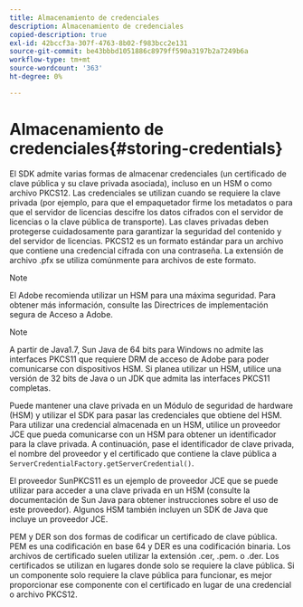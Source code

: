 ```yaml
---
title: Almacenamiento de credenciales
description: Almacenamiento de credenciales
copied-description: true
exl-id: 42bccf3a-307f-4763-8b02-f983bcc2e131
source-git-commit: be43bbbd1051886c8979ff590a3197b2a7249b6a
workflow-type: tm+mt
source-wordcount: '363'
ht-degree: 0%

---
```


# Almacenamiento de credenciales{#storing-credentials}

El SDK admite varias formas de almacenar credenciales (un certificado de clave pública y su clave privada asociada), incluso en un HSM o como archivo PKCS12. Las credenciales se utilizan cuando se requiere la clave privada (por ejemplo, para que el empaquetador firme los metadatos o para que el servidor de licencias descifre los datos cifrados con el servidor de licencias o la clave pública de transporte). Las claves privadas deben protegerse cuidadosamente para garantizar la seguridad del contenido y del servidor de licencias. PKCS12 es un formato estándar para un archivo que contiene una credencial cifrada con una contraseña. La extensión de archivo .pfx se utiliza comúnmente para archivos de este formato.

>[!NOTE]
>
>El Adobe recomienda utilizar un HSM para una máxima seguridad. Para obtener más información, consulte las Directrices de implementación segura de Acceso a Adobe.

>[!NOTE]
>
>A partir de Java1.7, Sun Java de 64 bits para Windows no admite las interfaces PKCS11 que requiere DRM de acceso de Adobe para poder comunicarse con dispositivos HSM. Si planea utilizar un HSM, utilice una versión de 32 bits de Java o un JDK que admita las interfaces PKCS11 completas.

Puede mantener una clave privada en un Módulo de seguridad de hardware (HSM) y utilizar el SDK para pasar las credenciales que obtiene del HSM. Para utilizar una credencial almacenada en un HSM, utilice un proveedor JCE que pueda comunicarse con un HSM para obtener un identificador para la clave privada. A continuación, pase el identificador de clave privada, el nombre del proveedor y el certificado que contiene la clave pública a `ServerCredentialFactory.getServerCredential()`.

El proveedor SunPKCS11 es un ejemplo de proveedor JCE que se puede utilizar para acceder a una clave privada en un HSM (consulte la documentación de Sun Java para obtener instrucciones sobre el uso de este proveedor). Algunos HSM también incluyen un SDK de Java que incluye un proveedor JCE.

PEM y DER son dos formas de codificar un certificado de clave pública. PEM es una codificación en base 64 y DER es una codificación binaria. Los archivos de certificado suelen utilizar la extensión .cer, .pem. o .der. Los certificados se utilizan en lugares donde solo se requiere la clave pública. Si un componente solo requiere la clave pública para funcionar, es mejor proporcionar ese componente con el certificado en lugar de una credencial o archivo PKCS12.
